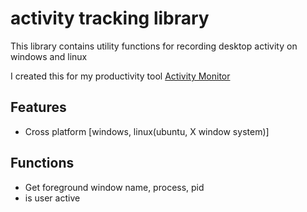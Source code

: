 # activity tracking library

This library contains utility functions for recording desktop activity on windows and linux

I created this for my productivity tool [Activity Monitor](https://github.com/elpachongco/activity-monitor)

## Features 
- Cross platform [windows, linux(ubuntu, X window system)]

## Functions 

- Get foreground window name, process, pid
- is user active

